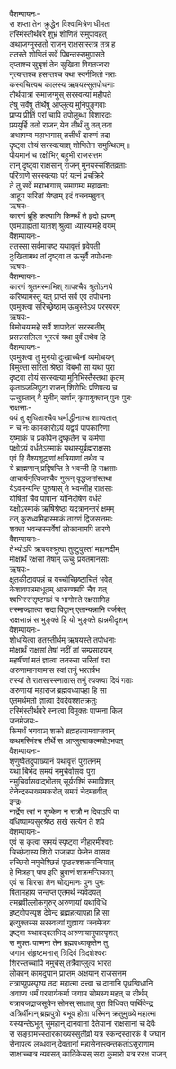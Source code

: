 वैशम्पायनः-  
स शप्ता तेन क्रुद्धेन विश्वामित्रेण धीमता  
तस्मिंस्तीर्थवरे शुभ्रं शोणितं समुपावहत्  
अथाजग्मुस्ततो राजन् राक्षसास्तत्र तत्र ह  
ततस्ते शोणितं सर्वे पिबन्तस्समुपासते  
तृप्ताश्च सुभृशं तेन सुखिता विगतज्वराः  
नृत्यन्तश्च हसन्तश्च यथा स्वर्गजितो नराः  
कस्यचित्त्वथ कालस्य ऋषयस्सुतपोधनाः  
तीर्थयात्रां समाजग्मुस् सरस्वत्यां महीपते  
तेषु सर्वेषु तीर्थेषु आप्लुत्य मुनिपुङ्गवाः  
प्राप्य प्रीतिं परां चापि तपोलुब्धा विशारदाः  
प्रययुर्हि ततो राजन् येन तीर्थं तु तत् तदा  
अथागम्य महाभागास् तत्तीर्थं दारुणं तदा  
दृष्ट्वा तोयं सरस्वत्याश् शोणितेन समुत्थितम्॥  
पीयमानं च रक्षोभिर् बहुभी राजसत्तम  
तान् दृष्ट्वा राक्षसान् राजन् मुनयस्संशितव्रताः  
परित्राणे सरस्वत्याः परं यत्नं प्रचक्रिरे  
ते तु सर्वे महाभागास् समागम्य महाव्रताः  
आहूय सरितां श्रेष्ठाम् इदं वचनमब्रुवन्  
ऋषयः-  
कारणं ब्रूहि कल्याणि किमर्थं ते हृदो ह्ययम्  
एवमग्राह्यतां यातश् श्रुत्वा ध्यास्यामहे वयम्  
वैशम्पायनः-  
ततस्सा सर्वमाचष्ट यथावृत्तं प्रवेपती  
दुःखितामथ तां दृष्ट्वा त ऊचुर्वै तपोधनाः  
ऋषयः-  
वैशम्पायनः-  
कारणं श्रुतमस्माभिश् शापश्चैव श्रुतोऽनघे  
करिष्यामस्तु यत् प्राप्तं सर्व एव तपोधनाः  
एवमुक्त्वा सरिच्छ्रेष्ठाम् ऊचुस्तेऽथ परस्परम्  
ऋषयः-  
विमोचयामहे सर्वे शापादेतां सरस्वतीम्  
प्रसन्नसलिला भूस्त्वं यथा पुर्वं तथैव हि  
वैशम्पायनः-  
एवमुक्त्वा तु मुनयो दुःखाच्चैनां व्यमोचयन्  
विमुक्ता सरितां श्रेष्ठा विबभौ सा यथा पुरा  
दृष्ट्वा तोयं सरस्वत्या मुनिभिस्तैस्तथा कृतम्  
कृताञ्जलिपुटा राजन् शिरोभिः प्रणिपत्य च  
ऊचुस्तान् वै मुनीन् सर्वान् कृपायुक्तान् पुनः पुनः  
राक्षसाः-  
वयं तु क्षुधिताश्चैव धर्माद्धीनाश्च शाश्वतात्  
न च नः कामकारोऽयं यद्वयं पापकारिणा  
युष्माकं च प्रकोपेन दुष्कृतेन च कर्मणा  
पक्षोऽयं वर्धतेऽस्माकं यथास्युर्ब्रह्मराक्षसाः  
एवं हि वैश्यशूद्राणां क्षत्रियाणां तथैव च  
ये ब्राह्मणान् प्रद्विषन्ति ते भवन्ती हि राक्षसाः  
आचार्यनृत्विजश्चैव गुरून् वृद्धजनांस्तथा  
येऽवमन्यन्ति पुरुषास् ते भवन्तीह राक्षसाः  
योषितां चैव पापानां योनिदोषेण वर्धते  
यक्षोऽस्माकं ऋषिश्रेष्ठा यदत्रानन्तरं क्षमम्  
तत् कुरुध्वमिहास्माकं तारणं द्विजसत्तमाः  
शक्ता भवन्तस्सर्वेषां लोकानामपि तारणे  
वैशम्पायनः-  
तेभ्योऽपि ऋषयश्श्रुत्वा तुष्टुवुस्तां महानदीम्  
मोक्षार्थं रक्षसां तेषाम् ऊचुः प्रयतमानसाः  
ऋषयः-  
क्षुतकीटावपन्नं च यच्चोच्छिष्टाचितं भवेत्  
केशावपन्नमाधूतम् आरुग्णमपि चैव यत्  
श्वभिस्संसृष्टमन्नं च भागोस्ते रक्षसामिह  
तस्माज्ज्ञात्वा सदा विद्वान् एतान्यन्नानि वर्जयेत्  
राक्षसान्नं स भुङ्क्ते हि यो भुङ्क्ते ह्यन्नमीदृशम्  
वैशम्पायनः-  
शोधयित्वा ततस्तीर्थम् ऋषयस्ते तपोधनाः  
मोक्षार्थं राक्षसां तेषां नदीं तां सम्प्रसादयन्  
महर्षीणां मतं ज्ञात्वा ततस्सा सरितां वरा  
अरुणामानयामास स्वां तनुं भरतर्षभ  
तस्यां ते राक्षसास्स्नातास् तनुं त्यक्त्वा दिवं गताः  
अरुणायां महाराज ब्रह्मवध्यापहा हि सा  
एतमर्थमतो ज्ञात्वा देवदेवश्शतक्रतुः  
तस्मिंस्तीर्थवरे स्नात्वा विमुक्तः पाप्मना किल  
जनमेजयः-  
किमर्थं भगवाञ् शक्रो ब्रह्महत्यामवाप्तवान्  
कथमस्मिंश्च तीर्थे स आप्लुत्याकल्मषोऽभवत्  
वैशम्पायनः-  
शृणुष्वैतदुपाख्यानं यथावृत्तं पुरातनम्  
यथा बिभेद समयं नमुचेर्वासवः पुरा  
नमुचिर्वासवाद्भीतस् सूर्यरश्मिं समाविशत्  
तेनेन्द्रस्सख्यमकरोत् समयं चेदमब्रवीत्  
इन्द्रः-  
नार्द्रेण त्वां न शुष्केण न रात्रौ न दिवाऽपि वा  
वधिष्याम्यसुरश्रेष्ठ सखे सत्येन ते शपे  
वेशम्पायनः-  
एवं स कृत्वा समयं स्पृष्ट्वा नीहारमीश्वरः  
चिच्छेदास्य शिरो राजन्नपां फेनेन वासवः  
तच्छिरो नमुचेश्छिन्नं पृष्ठतश्शक्रमन्वियात्  
हे मित्रहन् पाप इति ब्रुवाणं शक्रमन्तिकात्  
एवं स शिरसा तेन चोद्यमानः पुनः पुनः  
पितामहाय सन्तप्त एतमर्थं न्यवेदयत्  
तमब्रवील्लोकगुरुर् अरुणायां यथाविधि  
इष्ट्वोपस्पृश देवेन्द्र ब्रह्महत्यापहा हि सा  
इत्युक्तस्स सरस्वत्यां गुह्यायां जनमेजय  
इष्ट्वा यथावद्बलभिद् अरुणायामुपास्पृशत्  
स मुक्तः पाप्मना तेन ब्रह्मवध्याकृतेन तु  
जगाम संहृष्टमनास् त्रिदिवं त्रिदशेश्वरः  
शिरस्तच्चापि नमुचेस् तत्रैवाप्लुत्य भारत  
लोकान् कामदुघान् प्राप्तम् अक्षयान् राजसत्तम  
तत्राप्युपस्पृश्य तदा महात्मा दत्त्वा च दानानि पृथग्विधानि  
अवाप्य धर्मं परमार्यकर्मा जगाम सोमस्य महत् स तीर्थम्  
यत्रायजद्राजसूयेन सोमस् साक्षात् पुरा विधिवत् पार्थिवेन्द्र  
अत्रिर्धीमान् ब्रह्मपुत्रो बभूव होता यस्मिन् क्रतुमुख्ये महात्मा  
यस्यान्तेऽभूत् सुमहान् दानवानां दैतेयानां राक्षसानां च देवैः  
स सङ्ग्रामस्स्तारकाख्यस्सुतीव्रो यत्र स्कन्दस्तारकं वै जघान  
सैनापत्यं लब्धवान् देवतानां महासेनस्त्वन्तकर्ताऽसुराणाम्  
साक्षाच्चात्र न्यवसत् कार्तिकेयस् सदा कुमारो यत्र ररक्ष राजन्  
